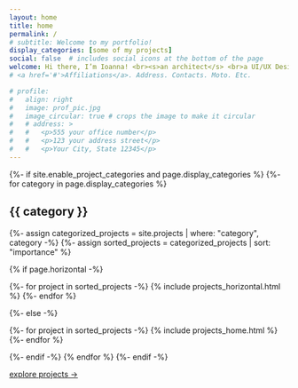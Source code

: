 ```yaml
---
layout: home
title: home
permalink: /
# subtitle: Welcome to my portfolio!
display_categories: [some of my projects]
social: false  # includes social icons at the bottom of the page
welcome: Hi there, I’m Ioanna! <br><s>an architect</s> <br>a UI/UX Designer.
# <a href='#'>Affiliations</a>. Address. Contacts. Moto. Etc.

# profile:
#   align: right
#   image: prof_pic.jpg
#   image_circular: true # crops the image to make it circular
#   # address: >
#   #   <p>555 your office number</p>
#   #   <p>123 your address street</p>
#   #   <p>Your City, State 12345</p>
---
```


<!-- pages/projects.md -->
<div class="projects">
{%- if site.enable_project_categories and page.display_categories %}
  <!-- Display categorized projects -->
  {%- for category in page.display_categories %}
  <h2 class="category">{{ category }}</h2>
  {%- assign categorized_projects = site.projects | where: "category", category -%}
  {%- assign sorted_projects = categorized_projects | sort: "importance" %}
  
  <!-- Generate cards for each project -->
  
  {% if page.horizontal -%}
  <div class="container">
    <div class="row row-cols-2">
    {%- for project in sorted_projects -%}
      {% include projects_horizontal.html %}
    {%- endfor %}
    </div>
  </div>

  {%- else -%}
  <div class="gallery-wrapper">
    <div class="gallery">
      {%- for project in sorted_projects -%}
       {% include projects_home.html %}
      {%- endfor %}
    </div>
  </div>

  {%- endif -%}
  {% endfor %}
{%- endif -%}

<!-- button to projects -->
<div class="text-right">
  <a href="/projects" class="mt-1 btn-io">explore projects -></a>
</div>
<br>
